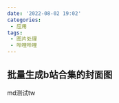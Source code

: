 ```yaml
---
date: '2022-08-02 19:02'
categories: 
 - 应用
tags:
 - 图片处理
 - 哔哩哔哩
---
```


## 批量生成b站合集的封面图
<div class="bg-black text-sm">md测试tw</div>

<batchCover-main />
    

<!-- <style scoped>
@tailwind base;
@tailwind components;
@tailwind utilities;
</style> -->

